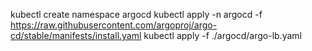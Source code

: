 kubectl create namespace argocd
kubectl apply -n argocd -f https://raw.githubusercontent.com/argoproj/argo-cd/stable/manifests/install.yaml
kubectl apply -f ./argocd/argo-lb.yaml

